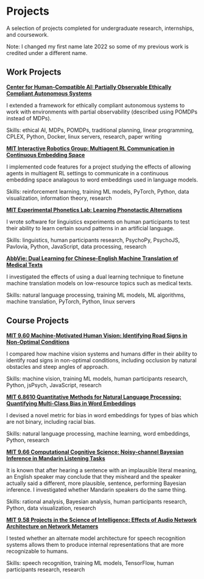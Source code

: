 # Projects

A selection of projects completed for undergraduate research, internships, and coursework.

Note: I changed my first name late 2022 so some of my previous work is credited under a different name.


## Work Projects

[**Center for Human-Compatible AI: Partially Observable Ethically Compliant Autonomous Systems**](/chai-poecas)

I extended a framework for ethically compliant autonomous systems to work with environments with partial observability (described using POMDPs instead of MDPs).

Skills: ethical AI, MDPs, POMDPs, traditional planning, linear programming, CPLEX, Python, Docker, linux servers, research, paper writing

[**MIT Interactive Robotics Group: Multiagent RL Communication in Continuous Embedding Space**](/irg-multiagent)

I implemented code features for a project studying the effects of allowing agents in multiagent RL settings to communicate in a continuous embedding space analagous to word embeddings used in language models.

Skills: reinforcement learning, training ML models, PyTorch, Python, data visualization, information theory, research

[**MIT Experimental Phonetics Lab: Learning Phonotactic Alternations**](/epl-alternations)

I wrote software for linguistics experiments on human participants to test their ability to learn certain sound patterns in an artificial language.

Skills: linguistics, human participants research, PsychoPy, PsychoJS, Pavlovia, Python, JavaScript, data processing, research

[**AbbVie: Dual Learning for Chinese-English Machine Translation of Medical Texts**](/abbvie-dual)

I investigated the effects of using a dual learning technique to finetune machine translation models on low-resource topics such as medical texts.

Skills: natural language processing, training ML models, ML algorithms, machine translation, PyTorch, Python, linux servers

## Course Projects

[**MIT 9.60 Machine-Motivated Human Vision: Identifying Road Signs in Non-Optimal Conditions**](/960)

I compared how machine vision systems and humans differ in their ability to identify road signs in non-optimal conditions, including occlusion by natural obstacles and steep angles of approach.

Skills: machine vision, training ML models, human participants research, Python, jsPsych, JavaScript, research

[**MIT 6.8610 Quantitative Methods for Natural Language Processing: Quantifying Multi-Class Bias in Word Embeddings**](/68610)

I devised a novel metric for bias in word embeddings for types of bias which are not binary, including racial bias.

Skills: natural language processing, machine learning, word embeddings, Python, research

[**MIT 9.66 Computational Cognitive Science: Noisy-channel Bayesian Inference in Mandarin Listening Tasks**](/966)

It is known that after hearing a sentence with an implausible literal meaning, an English speaker may conclude that they misheard and the speaker actually said a different, more plausible, sentence, performing Bayesian inference. I investigated whether Mandarin speakers do the same thing.

Skills: rational analysis, Bayesian analysis, human participants research, Python, data visualization, research

[**MIT 9.58 Projects in the Science of Intelligence: Effects of Audio Network Architecture on Network Metamers**](/958)

I tested whether an alternate model architecture for speech recognition systems allows them to produce internal representations that are more recognizable to humans.

Skills: speech recognition, training ML models, TensorFlow, human participants research, research